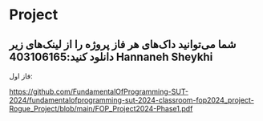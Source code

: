 # Project

## شما می‌توانید داک‌های هر فاز پروژه را از لینک‌های زیر دانلود کنید:403106165   Hannaneh Sheykhi
فاز اول: 

https://github.com/FundamentalOfProgramming-SUT-2024/fundamentalofprogramming-sut-2024-classroom-fop2024_project-Rogue_Project/blob/main/FOP_Project2024-Phase1.pdf
